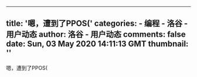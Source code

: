 
---
title: '嗯，遭到了PPOS('
categories: 
    - 编程
    - 洛谷 - 用户动态
author: 洛谷 - 用户动态
comments: false
date: Sun, 03 May 2020 14:11:13 GMT
thumbnail: ''
---

<div>   
嗯，遭到了PPOS(  
</div>
            